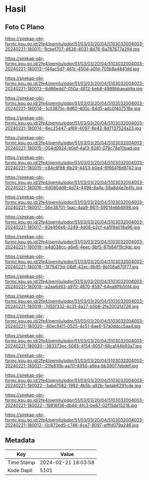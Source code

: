 # Hasil

## Foto C Plano

https://sirekap-obj-formc.kpu.go.id/2fe4/pemilu/pdpr/51/03/03/20/04/5103032004003-20240221-180011--9cbef707-4636-4031-8d76-6a787677a294.jpg

https://sirekap-obj-formc.kpu.go.id/2fe4/pemilu/pdpr/51/03/03/20/04/5103032004003-20240221-180013--f44ac5d7-461c-450d-a0fd-705b8a4841dd.jpg

https://sirekap-obj-formc.kpu.go.id/2fe4/pemilu/pdpr/51/03/03/20/04/5103032004003-20240221-180013--6d86edd7-050a-4812-beb8-4988bbaeab9a.jpg

https://sirekap-obj-formc.kpu.go.id/2fe4/pemilu/pdpr/51/03/03/20/04/5103032004003-20240221-180014--1c03875c-8d60-400c-84d5-adc0f407518e.jpg

https://sirekap-obj-formc.kpu.go.id/2fe4/pemilu/pdpr/51/03/03/20/04/5103032004003-20240221-180014--6ec25447-af69-4097-8e42-8d7137524a23.jpg

https://sirekap-obj-formc.kpu.go.id/2fe4/pemilu/pdpr/51/03/03/20/04/5103032004003-20240221-180015--004d0924-b0ef-4af3-8281-079c78e10bad.jpg

https://sirekap-obj-formc.kpu.go.id/2fe4/pemilu/pdpr/51/03/03/20/04/5103032004003-20240221-180015--c84c6f98-6b29-4453-b0e4-6f66416d9742.jpg

https://sirekap-obj-formc.kpu.go.id/2fe4/pemilu/pdpr/51/03/03/20/04/5103032004003-20240221-180016--6d080dd9-4d74-4498-8a4a-58a8d4e7e4fc.jpg

https://sirekap-obj-formc.kpu.go.id/2fe4/pemilu/pdpr/51/03/03/20/04/5103032004003-20240221-180017--56e38701-1aac-4aa9-8611-59014ebb8898.jpg

https://sirekap-obj-formc.kpu.go.id/2fe4/pemilu/pdpr/51/03/03/20/04/5103032004003-20240221-180017--92e956e6-2249-4d06-b2cf-ea5f9a018a96.jpg

https://sirekap-obj-formc.kpu.go.id/2fe4/pemilu/pdpr/51/03/03/20/04/5103032004003-20240221-180018--e4d038cc-a6e6-4eec-9bf5-87b84f19c9dc.jpg

https://sirekap-obj-formc.kpu.go.id/2fe4/pemilu/pdpr/51/03/03/20/04/5103032004003-20240221-180018--3f79473d-08df-42ec-9b95-8b108a670f77.jpg

https://sirekap-obj-formc.kpu.go.id/2fe4/pemilu/pdpr/51/03/03/20/04/5103032004003-20240221-180019--a2aa6d93-a970-4870-8597-64ea8ffb50f4.jpg

https://sirekap-obj-formc.kpu.go.id/2fe4/pemilu/pdpr/51/03/03/20/04/5103032004003-20240221-180019--7d55f332-4c31-4a27-b5b6-2fe2002fd726.jpg

https://sirekap-obj-formc.kpu.go.id/2fe4/pemilu/pdpr/51/03/03/20/04/5103032004003-20240221-180020--40ec9411-0525-4c51-8ae6-57a0ddcc5aa4.jpg

https://sirekap-obj-formc.kpu.go.id/2fe4/pemilu/pdpr/51/03/03/20/04/5103032004003-20240221-180020--383373ec-5065-4154-8057-68ca144b93a7.jpg

https://sirekap-obj-formc.kpu.go.id/2fe4/pemilu/pdpr/51/03/03/20/04/5103032004003-20240221-180021--21fe810b-aa70-4950-a6ea-bb39077ebdef.jpg

https://sirekap-obj-formc.kpu.go.id/2fe4/pemilu/pdpr/51/03/03/20/04/5103032004003-20240221-180022--3abd7582-1992-4b5b-a92b-1adab6291cde.jpg

https://sirekap-obj-formc.kpu.go.id/2fe4/pemilu/pdpr/51/03/03/20/04/5103032004003-20240221-180022--19816f36-db44-4fc3-be67-02f15de15218.jpg

https://sirekap-obj-formc.kpu.go.id/2fe4/pemilu/pdpr/51/03/03/20/04/5103032004003-20240221-180012--0c872ed5-c746-4ce7-9097-efffd079a246.jpg


## Metadata

| Key        | Value               |
| ---------- | ------------------- |
| Time Stamp | 2024-02-21 18:03:58 |
| Kode Dapil | 5101                |



